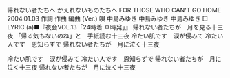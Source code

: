 帰れない者たちへ
かえれないものたちへ
FOR THOSE WHO CAN'T GO HOME
2004.01.03
作詞  作曲  編曲 (Ver.)   唄
中島みゆき   中島みゆき       中島みゆき
□ LYRIC (a)■『夜会VOL.13「24時着 ０時発」』
帰れない者たちが　月を見る十三夜
「帰る気もないのね」と　手紙読む十三夜
冷たい肌です　涙が侵みて
冷たい人です　恩知らずで
帰れない者たちが　月に泣く十三夜

冷たい肌です　涙が侵みて
冷たい人です　恩知らずで
帰れない者たちが　月に泣く十三夜
帰れない者たちが　月に泣く十三夜